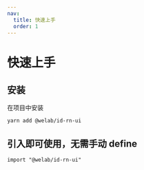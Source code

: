 ```yaml
---
nav:
  title: 快速上手
  order: 1
---
```


# 快速上手

## 安装

在项目中安装

```
yarn add @welab/id-rn-ui
```

## 引入即可使用，无需手动 define

```
import "@welab/id-rn-ui"
```